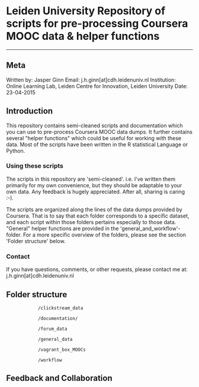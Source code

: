 # Leiden University Repository of scripts for pre-processing Coursera MOOC data & helper functions

-----------

## Meta

Written by: Jasper Ginn
Email: j.h.ginn[at]cdh.leidenuniv.nl
Institution: Online Learning Lab, Leiden Centre for Innovation, Leiden University
Date: 23-04-2015

## Introduction

This repository contains semi-cleaned scripts and documentation which you can use to pre-process Coursera MOOC data dumps. It further contains several "helper functions" which could be useful for working with these data. Most of the scripts have been written in the R statistical Language or Python.

### Using these scripts

The scripts in this repository are 'semi-cleaned'. i.e. I've written them primarily for my own convenience, but they should be adaptable to your own data. Any feedback is hugely appreciated. After all, sharing is caring :-).

The scripts are organized along the lines of the data dumps provided by Coursera. That is to say that each folder corresponds to a specific dataset, and each script within those folders pertains especially to those data. "General" helper functions are provided in the 'general_and_workflow'-folder. For a more specific overview of the folders, please see the section 'Folder structure' below.

### Contact

If you have questions, comments, or other requests, please contact me at: j.h.ginn[at]cdh.leidenuniv.nl

## Folder structure

				/clickstream_data

				/documentation/

				/forum_data

				/general_data

				/vagrant_box_MOOCs

				/workflow

## Feedback and Collaboration
